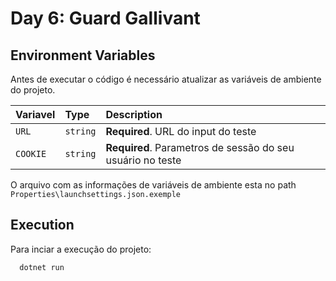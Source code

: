# Day 6: Guard Gallivant

##  Environment Variables

Antes de executar o código é necessário atualizar as variáveis de ambiente do projeto.

| Variavel | Type     | Description                |
| :-------- | :------- | :------------------------- |
| `URL` | `string` | **Required**. URL do input do teste |
| `COOKIE` | `string` | **Required**. Parametros de sessão do seu usuário no teste |

O arquivo com as informações de variáveis de ambiente esta no path `  Properties\launchsettings.json.exemple  `

## Execution

Para inciar a execução do projeto:

```bash
  dotnet run
```